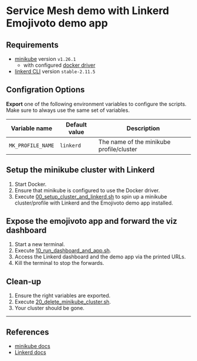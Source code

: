 # Service Mesh demo with Linkerd Emojivoto demo app

## Requirements

- [minikube](https://minikube.sigs.k8s.io/) version `v1.26.1`
  - with configured [docker driver](https://minikube.sigs.k8s.io/docs/drivers/docker/)
- [linkerd CLI](https://linkerd.io/2.12/getting-started/) version `stable-2.11.5`

## Configration Options

**Export** one of the following environment variables to configure the scripts. Make sure to always use the same set of variables.

| Variable name     | Default value | Description                              |
| ----------------- | ------------- | ---------------------------------------- |
| `MK_PROFILE_NAME` | `linkerd`     | The name of the minikube profile/cluster |

## Setup the minikube cluster with Linkerd

1. Start Docker.
1. Ensure that minikube is configured to use the Docker driver.
1. Execute [00_setup_cluster_and_linkerd.sh](./00_setup_cluster_and_linkerd.sh) to spin up a minikube cluster/profile with Linkerd and the Emojivoto demo app installed.

## Expose the emojivoto app and forward the viz dashboard

1. Start a new terminal.
1. Execute [10_run_dashboard_and_app.sh](10_run_dashboard_and_app.sh).
1. Access the Linkerd dashboard and the demo app via the printed URLs.
1. Kill the terminal to stop the forwards.

## Clean-up

1. Ensure the right variables are exported.
1. Execute [20_delete_minikube_cluster.sh](./20_delete_minikube_cluster.sh).
1. Your cluster should be gone.

---

## References

- [minikube docs](https://minikube.sigs.k8s.io/docs/)
- [Linkerd docs](https://linkerd.io/docs/)
